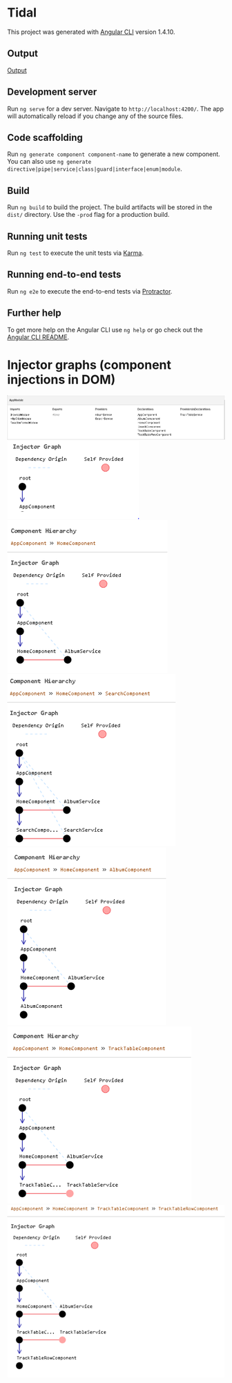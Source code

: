 
# Tidal

This project was generated with [Angular CLI](https://github.com/angular/angular-cli) version 1.4.10.

## Output
[Output](https://young-thicket-22626.herokuapp.com/)

## Development server

Run `ng serve` for a dev server. Navigate to `http://localhost:4200/`. The app will automatically reload if you change any of the source files.

## Code scaffolding

Run `ng generate component component-name` to generate a new component. You can also use `ng generate directive|pipe|service|class|guard|interface|enum|module`.

## Build

Run `ng build` to build the project. The build artifacts will be stored in the `dist/` directory. Use the `-prod` flag for a production build.

## Running unit tests

Run `ng test` to execute the unit tests via [Karma](https://karma-runner.github.io).

## Running end-to-end tests

Run `ng e2e` to execute the end-to-end tests via [Protractor](http://www.protractortest.org/).

## Further help

To get more help on the Angular CLI use `ng help` or go check out the [Angular CLI README](https://github.com/angular/angular-cli/blob/master/README.md).

# Injector graphs (component injections in DOM)

![](images/AppModule.PNG)
![](images/appComponent.PNG)
![](images/HomeComponent.PNG)
![](images/SearchComponent.PNG)
![](images/AlbumComponent.PNG)
![](images/TrackTableComponent.PNG)
![](images/TrackTablerowComponent.PNG)

